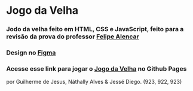 # Jogo da Velha

### Jodo da velha feito em HTML, CSS e JavaScript, feito para a revisão da prova do professor [Felipe Alencar](https://github.com/felipealencar)

### Design no <a href="https://www.figma.com/file/9Ky1fkDZBrpxWCZ9QOUtrZ/Tic-Tac-Toe?node-id=0%3A1" target="_blank">Figma</a>

### Acesse esse link para jogar o [Jogo da Velha](https://guilherme-gjv.github.io/jogo-da-velha/) no Github Pages

por Guilherme de Jesus, Náthally Alves & Jessé Diego. (923, 922, 923)

